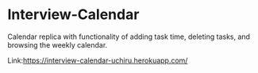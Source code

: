 # Interview-Calendar 
Calendar replica with functionality of adding task time, deleting tasks, and browsing the weekly calendar.



Link:https://interview-calendar-uchiru.herokuapp.com/
